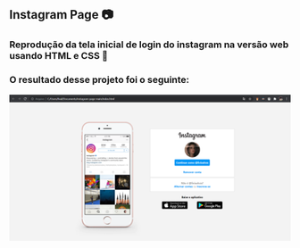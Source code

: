 ## Instagram Page :camera:
### Reprodução da tela inicial de login do instagram na versão web usando HTML e CSS :yellow_heart: 
### O resultado desse projeto foi o seguinte:
![Projeto Final](img/projetofinal.png)